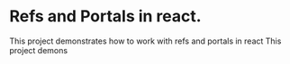 # Refs and Portals in react.

This project demonstrates how to work with refs and portals in react
This project demons